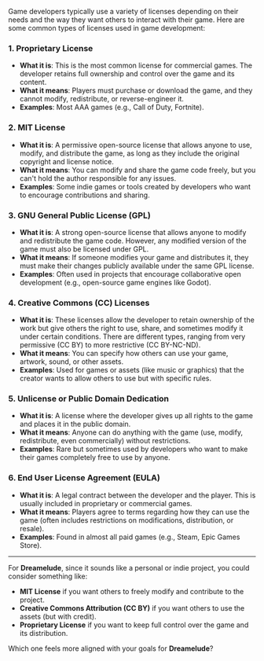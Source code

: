 Game developers typically use a variety of licenses depending on their needs and the way they want others to interact with their game. Here are some common types of licenses used in game development:

### 1. **Proprietary License**
   - **What it is**: This is the most common license for commercial games. The developer retains full ownership and control over the game and its content.
   - **What it means**: Players must purchase or download the game, and they cannot modify, redistribute, or reverse-engineer it.
   - **Examples**: Most AAA games (e.g., Call of Duty, Fortnite).

### 2. **MIT License**
   - **What it is**: A permissive open-source license that allows anyone to use, modify, and distribute the game, as long as they include the original copyright and license notice.
   - **What it means**: You can modify and share the game code freely, but you can't hold the author responsible for any issues.
   - **Examples**: Some indie games or tools created by developers who want to encourage contributions and sharing.

### 3. **GNU General Public License (GPL)**
   - **What it is**: A strong open-source license that allows anyone to modify and redistribute the game code. However, any modified version of the game must also be licensed under GPL.
   - **What it means**: If someone modifies your game and distributes it, they must make their changes publicly available under the same GPL license.
   - **Examples**: Often used in projects that encourage collaborative open development (e.g., open-source game engines like Godot).

### 4. **Creative Commons (CC) Licenses**
   - **What it is**: These licenses allow the developer to retain ownership of the work but give others the right to use, share, and sometimes modify it under certain conditions. There are different types, ranging from very permissive (CC BY) to more restrictive (CC BY-NC-ND).
   - **What it means**: You can specify how others can use your game, artwork, sound, or other assets.
   - **Examples**: Used for games or assets (like music or graphics) that the creator wants to allow others to use but with specific rules.

### 5. **Unlicense or Public Domain Dedication**
   - **What it is**: A license where the developer gives up all rights to the game and places it in the public domain.
   - **What it means**: Anyone can do anything with the game (use, modify, redistribute, even commercially) without restrictions.
   - **Examples**: Rare but sometimes used by developers who want to make their games completely free to use by anyone.

### 6. **End User License Agreement (EULA)**
   - **What it is**: A legal contract between the developer and the player. This is usually included in proprietary or commercial games.
   - **What it means**: Players agree to terms regarding how they can use the game (often includes restrictions on modifications, distribution, or resale).
   - **Examples**: Found in almost all paid games (e.g., Steam, Epic Games Store).

---

For **Dreamelude**, since it sounds like a personal or indie project, you could consider something like:

- **MIT License** if you want others to freely modify and contribute to the project.
- **Creative Commons Attribution (CC BY)** if you want others to use the assets (but with credit).
- **Proprietary License** if you want to keep full control over the game and its distribution.

Which one feels more aligned with your goals for **Dreamelude**?
